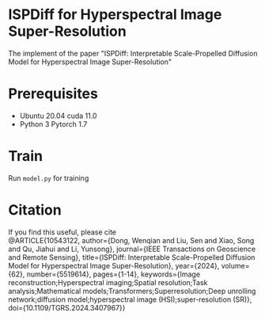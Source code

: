# ISPDiff for Hyperspectral Image Super-Resolution
The implement of the paper "ISPDiff: Interpretable Scale-Propelled Diffusion Model for Hyperspectral Image Super-Resolution"
# Prerequisites
- Ubuntu 20.04 cuda 11.0
- Python 3 Pytorch 1.7
# Train
Run `model.py` for training
# Citation
If you find this useful, please cite  
@ARTICLE{10543122,
  author={Dong, Wenqian and Liu, Sen and Xiao, Song and Qu, Jiahui and Li, Yunsong},
  journal={IEEE Transactions on Geoscience and Remote Sensing}, 
  title={ISPDiff: Interpretable Scale-Propelled Diffusion Model for Hyperspectral Image Super-Resolution}, 
  year={2024},
  volume={62},
  number={5519614},
  pages={1-14},
  keywords={Image reconstruction;Hyperspectral imaging;Spatial resolution;Task analysis;Mathematical models;Transformers;Superresolution;Deep unrolling network;diffusion model;hyperspectral image (HSI);super-resolution (SR)},
  doi={10.1109/TGRS.2024.3407967}}


